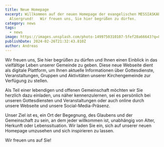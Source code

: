 ```yaml
---
title: Neue Homepage
excerpt: Willkommen auf der neuen Homepage der evangelischen MESSIASKAPELLE am
  Alsergrund!   Wir freuen uns, Sie hier begrüßen zu dürfen.
category: news
tags:
  - news
image: https://images.unsplash.com/photo-1499750310107-5fef28a66643?q=80&w=1470&auto=format&fit=crop&ixlib=rb-4.0.3&ixid=M3wxMjA3fDB8MHxwaG90by1wYWdlfHx8fGVufDB8fHx8fA%3D%3D
publishDate: 2024-02-26T21:32:43.810Z
author: Andreas
---
```


Wir freuen uns, Sie hier begrüßen zu dürfen und Ihnen einen Einblick in das vielfältige Leben unserer Gemeinde zu geben. Diese neue Webseite dient als digitale Plattform, um Ihnen aktuelle Informationen über Gottesdienste, Veranstaltungen, Gruppen und Aktivitäten unserer Kirchengemeinde zur Verfügung zu stellen.

Als Teil einer lebendigen und offenen Gemeinschaft möchten wir Sie herzlich dazu einladen, uns näher kennenzulernen, sei es persönlich bei unseren Gottesdiensten und Veranstaltungen oder auch online durch unsere Webseite und unsere Social-Media-Präsenz.

Unser Ziel ist es, ein Ort der Begegnung, des Glaubens und der Gemeinschaft zu sein, an dem jeder willkommen ist, unabhängig von Alter, Herkunft oder Lebenssituation. Wir laden Sie ein, sich auf unserer neuen Homepage umzusehen und sich inspirieren zu lassen.

Wir freuen uns auf Sie!
